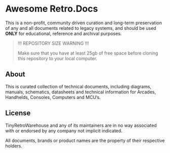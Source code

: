 # Awesome Retro.Docs

This is a non-profit, community driven curation and long-term preservation of any and all documents related to legacy systems, and should be used **ONLY** for educational, reference and archival purposes.

> !!! REPOSITORY SIZE WARNING !!!
> 
> Make sure that you have at least 25gb of free space before cloning this repository to your local computer.

## About

This is curated collection of technical documents, including diagrams, manuals, schematics, datasheets and technical information for Arcades, Handhelds, Consoles, Computers and MCU’s.

## License

TinyRetroWarehouse and any of its maintainers are in no way associated with or endorsed by any company not implicit indicated.

All documents, brands or product names are the property of their respective holders.
